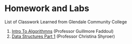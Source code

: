 # Homework and Labs

List of Classwork Learned from Glendale Community College

1. [Intro To Algorithmns](https://github.com/so0p/HomeworkAndLabs/tree/master/CS130-IntroToAlgo) (Professor Guillmore Faddoul)
2. [Data Structures Part 1](https://github.com/so0p/HomeworkAndLabs/tree/master/CS130-IntroToAlgo) (Professor Christina Shyroer)